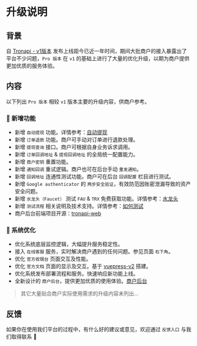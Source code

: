 # 升级说明

## 背景

自 [Tronapi - v1版本](https://www.tronapi.com/) 发布上线距今已近一年时间，期间大批商户的接入暴露出了平台不少问题，`Pro 版本` 在 `v1` 的基础上进行了大量的优化升级，以期为商户提供更加优质的服务体验。

## 内容

以下列出 `Pro 版本` 相较 `v1` 版本主要的升级内容，供商户参考。

### :rocket: 新增功能

- 新增 `自动提现` 功能。详情参考：[自动提现](/api/wallet/withdrawal_auto)
- 新增 `订单退款` 功能。商户可手动对订单进行退款处理。 
- 新增 `提现查询` 接口。商户可根据自身业务诉求调用。
- 新增 `订单回调地址` & `提现回调地址` 的全局统一配置能力。
- 新增 `商户密钥` 重置功能。
- 新增 `通知回调` 重试逻辑。商户也可在后台手动 `重发通知`。
- 新增 `回调地址` 连通性测试功能。商户可在后台 `回调配置` 栏目进行测试。
- 新增 `Google authenticator` 的 `两步安全验证`，有效防范因账密泄漏导致的资产安全问题。
- 新增 `水龙头（Faucet）` 测试 `FAU` & `TRX` 免费获取功能。详情参考：[水龙头](/api/intro/faucet)
- 新增 `测试流程` 相关说明及技术支持。详情参考：[如何测试](/api/intro/test)
- 商户后台前端项目开源：[tronapi-web](https://github.com/GG4mida/tronapi-web)

### :muscle: 系统优化

- 优化系统底层监控逻辑，大幅提升服务稳定性。
- 接入 `在线客服` 服务，实时解决商户遇到的任何问题。参见页面 `右下角`。
- 优化 `官方收银台` 页面交互及性能。
- 优化 `官方文档` 页面的显示及交互。基于 [vuepress-v2](https://v2.vuepress.vuejs.org/) 搭建。
- 优化系统发布部署流程和服务。快速响应新功能上线。
- 全新设计的 `商户后台`，提供更加优质的使用体验。[商户后台](https://pro.tronapi.com)

> 其它大量贴合商户实际使用需求的升级内容未列出...

## 反馈

如果你在使用我们平台的过程中，有什么好的建议或意见，欢迎通过 `反馈入口` 与我们取得联系 :handshake:
